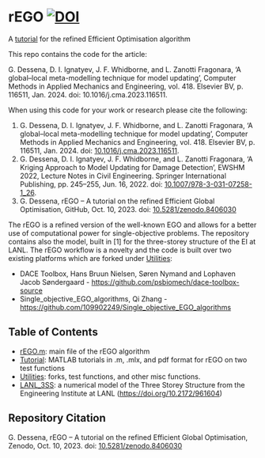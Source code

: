 # rEGO [![DOI](https://zenodo.org/badge/doi/10.5281/zenodo.8406030.svg)](https://doi.org/10.5281/zenodo.8406030)
A [tutorial](/Tutorial) for the refined Efficient Optimisation algorithm


This repo contains the code for the article:

G. Dessena, D. I. Ignatyev, J. F. Whidborne, and L. Zanotti Fragonara, ‘A global–local meta-modelling technique for model updating’, Computer Methods in Applied Mechanics and Engineering, vol. 418. Elsevier BV, p. 116511, Jan. 2024. doi: 10.1016/j.cma.2023.116511.

When using this code for your work or research please cite the following:

1.	G. Dessena, D. I. Ignatyev, J. F. Whidborne, and L. Zanotti Fragonara, ‘A global–local meta-modelling technique for model updating’, Computer Methods in Applied Mechanics and Engineering, vol. 418. Elsevier BV, p. 116511, Jan. 2024. doi: [10.1016/j.cma.2023.116511](https://doi.org/10.1016/j.cma.2023.116511).
2.	G. Dessena, D. I. Ignatyev, J. F. Whidborne, and L. Zanotti Fragonara, ‘A Kriging Approach to Model Updating for Damage Detection’, EWSHM 2022, Lecture Notes in Civil Engineering. Springer International Publishing, pp. 245–255, Jun. 16, 2022. doi: [10.1007/978-3-031-07258-1_26](https://doi.org/10.1007/978-3-031-07258-1_26).
3.	G. Dessena, rEGO – A tutorial on the refined Efficient Global Optimisation, GitHub, Oct. 10, 2023. doi: [10.5281/zenodo.8406030](https://doi.org/10.5281/zenodo.8406030)


The rEGO is a refined version of the well-known EGO and allows for a better use of computational power for single-objective problems. The repository contains also the model, built in [1] for the three-storey structure of the EI at LANL. 
The rEGO workflow is a novelty and the code is built over two existing platforms which are forked under [Utilities](/Utilities):

- DACE Toolbox, Hans Bruun Nielsen, Søren Nymand and Lophaven Jacob Søndergaard - https://github.com/psbiomech/dace-toolbox-source
- Single_objective_EGO_algorithms, Qi Zhang - https://github.com/109902249/Single_objective_EGO_algorithms

## Table of Contents
- [rEGO.m](/rEGO.m): main file of the rEGO algorithm
- [Tutorial](/Tutorial): MATLAB tutorials in .m, .mlx, and pdf format for rEGO on two test functions
- [Utilities](/Utilities): forks, test functions, and other misc functions.
- [LANL_3SS](/LANL_3SS): a numerical model of the Three Storey Structure from the Engineering Institute at LANL (https://doi.org/10.2172/961604)

## Repository Citation

G. Dessena, rEGO – A tutorial on the refined Efficient Global Optimisation, Zenodo, Oct. 10, 2023. doi: [10.5281/zenodo.8406030](https://doi.org/10.5281/zenodo.8406030)
